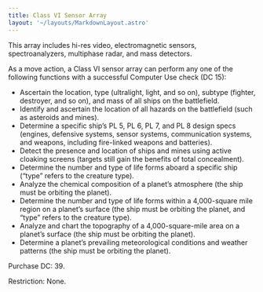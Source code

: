 ```yaml
---
title: Class VI Sensor Array
layout: '~/layouts/MarkdownLayout.astro'
---
```

This array includes hi-res video, electromagnetic sensors, spectroanalyzers,
multiphase radar, and mass detectors.

As a move action, a Class VI sensor array can perform any one of the following
functions with a successful Computer Use check (DC 15):

  * Ascertain the location, type (ultralight, light, and so on), subtype (fighter, destroyer, and so on), and mass of all ships on the battlefield.
  * Identify and ascertain the location of all hazards on the battlefield (such as asteroids and mines).
  * Determine a specific ship’s PL 5, PL 6, PL 7, and PL 8 design specs (engines, defensive systems, sensor systems, communication systems, and weapons, including fire-linked weapons and batteries).
  * Detect the presence and location of ships and mines using active cloaking screens (targets still gain the benefits of total concealment).
  * Determine the number and type of life forms aboard a specific ship (“type” refers to the creature type).
  * Analyze the chemical composition of a planet’s atmosphere (the ship must be orbiting the planet).
  * Determine the number and type of life forms within a 4,000-square mile region on a planet’s surface (the ship must be orbiting the planet, and “type” refers to the creature type).
  * Analyze and chart the topography of a 4,000-square-mile area on a planet’s surface (the ship must be orbiting the planet).
  * Determine a planet’s prevailing meteorological conditions and weather patterns (the ship must be orbiting the planet).

Purchase DC: 39.

Restriction: None.

